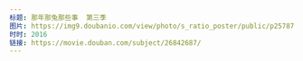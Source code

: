 ```yaml
---
标题: 那年那兔那些事  第三季
图片: https://img9.doubanio.com/view/photo/s_ratio_poster/public/p2578732265.jpg
时时: 2016
链接: https://movie.douban.com/subject/26842687/
---
```

